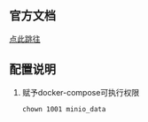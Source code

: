 ## 官方文档
[点此跳往](https://min.io/docs/minio/linux/developers/java/API.html)

## 配置说明
1. 赋予docker-compose可执行权限
   ```shell
   chown 1001 minio_data
   ```
